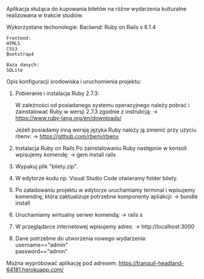 Aplikacja służąca do kupowania biletów na różne wydarzenia kulturalne realizowana w trakcie studiów.

Wykorzystane techonologie: 
	Backend: 
	Ruby on Rails v 6.1.4

	Frontend:
	HTML5 
	CSS3 
	Bootstrap4 

	Baza danych: 
	SQLite

Opis konfiguracji środowiska i uruchomienia projektu:

1. Pobieranie i instalacja Ruby 2.7.3:

    W zależności od posiadanego systemu operacyjnego należy pobrać i zainstalować Ruby w wersji 2.7.3 zgodnie z instrukcją:
        ->  https://www.ruby-lang.org/en/downloads/
   
    Jeżeli posiadamy inną wersję języka Ruby należy ją zmienić przy użyciu rbenv:
        -> https://github.com/rbenv/rbenv

2. Instalacja Ruby on Rails
    Po zainstalowaniu Ruby następnie w konsoli wpisujemy komendę:
        -> gem install rails

3. Wypakuj plik "bilety.zip".
   
4. W edytorze kodu np. Visual Studio Code otwieramy folder bilety.

5. Po załadowaniu projektu w edytorze uruchamiamy terminal i wpisujemy komendnę, która zaktualizuje potrzebne komponenty apliakcji:
        -> bundle install
   
6. Uruchamiamy wirtualny serwer komendą:
        -> rails s
   
7. W przeglądarce internetowej wpisujemy adres:
    -> http://localhost:3000
   
8. Dane potrzebne do utworzenia nowego wydarzenia:
username=="admin"  
password=="admin"

Można wypróbować aplikację pod adresem:
https://tranquil-headland-64181.herokuapp.com/


